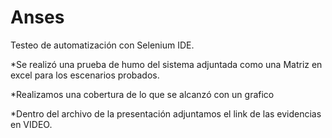 # Anses
Testeo de automatización con Selenium IDE. 

*Se realizó una prueba de humo del sistema adjuntada como una Matriz en excel para los escenarios probados.

*Realizamos una cobertura de lo que se alcanzó con un grafico

*Dentro del archivo de la presentación adjuntamos el link de las evidencias en VIDEO. 
